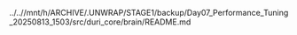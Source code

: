 ../..//mnt/h/ARCHIVE/.UNWRAP/STAGE1/backup/Day07_Performance_Tuning_20250813_1503/src/duri_core/brain/README.md